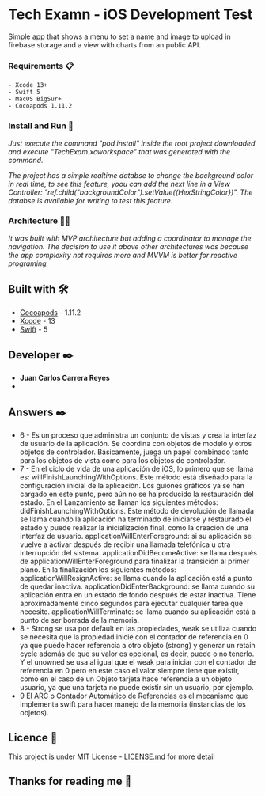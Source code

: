 # Tech Examn - iOS Development Test

Simple app that shows a menu to set a name and image to upload in firebase storage and a view with charts from an public API.

### Requirements 📋

```
- Xcode 13+
- Swift 5
- MacOS BigSur+
- Cocoapods 1.11.2
```

### Install and Run 🔧

_Just execute the command "pod install" inside the root project downloaded and execute "TechExam.xcworkspace" that was generated with the command._

_The project has a simple realtime databse to change the background color in real time, to see this feature, yoou can add the next line in a View Controller: "ref.child("backgroundColor").setValue({HexStringColor})". The databse is available for writing to test this feature._

### Architecture 🧑‍💻

_It was built with MVP architecture but adding a coordinator to manage the navigation. The decision to use it above other architectures was because the app complexity not requires more and MVVM is better for reactive programing._

## Built with 🛠️

* [Cocoapods](https://cocoapods.org/) - 1.11.2
* [Xcode](https://developer.apple.com/xcode/) - 13
* [Swift](https://www.swift.org/documentation/) - 5


## Developer ✒️

* **Juan Carlos Carrera Reyes**
* 
## Answers ✒️
* 6 - Es un proceso que administra un conjunto de vistas y crea la interfaz de usuario de la aplicación. Se coordina con objetos de modelo y otros objetos de controlador. Básicamente, juega un papel combinado tanto para los objetos de vista como para los objetos de controlador.
* 7 - En el ciclo de vida de una aplicación de iOS, lo primero que se llama es: willFinishLaunchingWithOptions. Este método está diseñado para la configuración inicial de la aplicación. Los guiones gráficos ya se han cargado en este punto, pero aún no se ha producido la restauración del estado.
En el Lanzamiento se llaman los siguientes métodos: 
didFinishLaunchingWithOptions. Este método de devolución de llamada se llama cuando la aplicación ha terminado de iniciarse y restaurado el estado y puede realizar la inicialización final, como la creación de una interfaz de usuario.
applicationWillEnterForeground:  si su aplicación se vuelve a activar después de recibir una llamada telefónica u otra interrupción del sistema.
applicationDidBecomeActive: se llama después de applicationWillEnterForeground para finalizar la transición al primer plano.
En la finalización los siguientes métodos:
applicationWillResignActive: se llama cuando la aplicación está a punto de quedar inactiva.
applicationDidEnterBackground: se llama cuando su aplicación entra en un estado de fondo después de estar inactiva. Tiene aproximadamente cinco segundos para ejecutar cualquier tarea que necesite.
applicationWillTerminate: se llama cuando su aplicación está a punto de ser borrada de la memoria.
* 8 - Strong se usa por default en las propiedades, weak se utiliza cuando se necesita que la propiedad inicie con el contador de referencia en 0 ya que puede hacer referencia a otro objeto (strong) y generar un retain cycle además de que su valor es opcional, es decir, puede o no tenerlo. Y el unowned se usa al igual que el weak para iniciar con el contador de referencia en 0 pero en este caso el valor siempre tiene que existir, como en el caso de un Objeto tarjeta hace referencia a un objeto usuario, ya que una tarjeta no puede existir sin un usuario, por ejemplo.
* 9 El ARC o Contador Automático de Referencias es el mecanismo que implementa swift para hacer manejo de la memoria (instancias de los objetos).

## Licence 📄

This project is under MIT License - [LICENSE.md](LICENSE) for more detail

## Thanks for reading me 🎁
